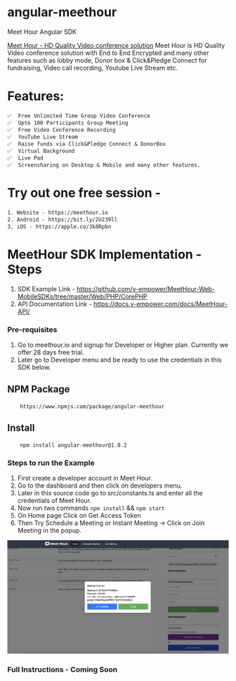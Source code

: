 # angular-meethour

Meet Hour Angular SDK

[Meet Hour - HD Quality Video conference solution](https://meethour.io)
Meet Hour is HD Quality Video conference solution with End to End Encrypted and many other features such as lobby mode, Donor box & Click&Pledge Connect for fundraising, Video call recording, Youtube Live Stream etc.

# Features: 

    ✅  Free Unlimited Time Group Video Conference
    ✅  Upto 100 Participants Group Meeting
    ✅  Free Video Conference Recording
    ✅  YouTube Live Stream
    ✅  Raise funds via Click&Pledge Connect & DonorBox
    ✅  Virtual Background
    ✅  Live Pad
    ✅  Screensharing on Desktop & Mobile and many other features.

# Try out one free session -

    1. Website - https://meethour.io
    2. Android - https://bit.ly/2U239ll
    3. iOS - https://apple.co/3k8Rpbn

# MeetHour SDK Implementation - Steps

1. SDK Example Link - https://github.com/v-empower/MeetHour-Web-MobileSDKs/tree/master/Web/PHP/CorePHP
2. API Documentation Link - https://docs.v-empower.com/docs/MeetHour-API/

### Pre-requisites
1. Go to meethour.io and signup for Developer or Higher plan. Currently we offer 28 days free trial.
2. Later go to Developer menu and be ready to use the credentials in this SDK below.

## NPM Package

```
    https://www.npmjs.com/package/angular-meethour
```

## Install

```
    npm install angular-meethour@1.0.2

```

### Steps to run the Example

1. First create a developer account in Meet Hour.
2. Go to the dashboard and then click on developers menu.
3. Later in this source code go to src/constants.ts and enter all the credentials of Meet Hour.
4. Now run two commands `npm install` && `npm start`
5. On Home page Click on Get Access Token
6. Then Try Schedule a Meeting or Instant Meeting -> Click on Join Meeting in the popup.

![](screenshot.png)


### Full Instructions - Coming Soon